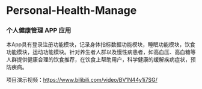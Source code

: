 # Personal-Health-Manage
### 个人健康管理 APP 应用
本App具有登录注册功能模块，记录身体指标数据功能模块，睡眠功能模块，饮食功能模块，运动功能模块。针对养生者人群以及慢性病患者，如高血压、高血糖等人群提供健康合理的饮食推荐，在饮食上帮助用户，科学健康的缓解疾病症状，预防疾病。

项目演示视频：https://www.bilibili.com/video/BV1N44y1i7SG/
